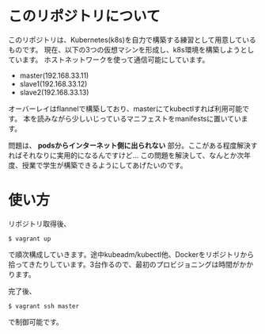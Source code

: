 # このリポジトリについて

このリポジトリは、Kubernetes(k8s)を自力で構築する練習として用意しているものです。
現在、以下の3つの仮想マシンを形成し、k8s環境を構築しようとしています。
ホストネットワークを使って通信可能にしています。

- master(192.168.33.11)
- slave1(192.168.33.12)
- slave2(192.168.33.13)

オーバーレイはflannelで構築しており、masterにてkubectlすれば利用可能です。
本を読みながら少しいじっているマニフェストをmanifestsに置いています。

問題は、 **podsからインターネット側に出られない** 部分。ここがある程度解決すればそれなりに実用的になるんですけど…
この問題を解決して、なんとか次年度、授業で学生が構築できるようにしてあげたいのです。

# 使い方

リポジトリ取得後、

```
$ vagrant up
```

で順次構成していきます。途中kubeadm/kubectl他、Dockerをリポジトリから拾ってきたりしています。3台作るので、最初のプロビジョニングは時間がかかります。

完了後、

```
$ vagrant ssh master
```

で制御可能です。

